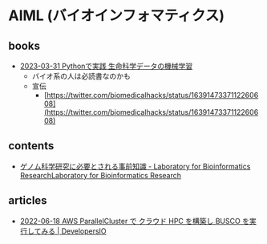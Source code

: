 # AIML (バイオインフォマティクス)

## books

- [2023-03-31 Pythonで実践 生命科学データの機械学習](https://www.amazon.co.jp/dp/4758122636)
  - バイオ系の人は必読書なのかも
  - 宣伝
    - [https://twitter.com/biomedicalhacks/status/1639147337112260608](https://twitter.com/biomedicalhacks/status/1639147337112260608)

## contents

- [ゲノム科学研究に必要とされる事前知識 - Laboratory for Bioinformatics ResearchLaboratory for Bioinformatics Research](https://bit.riken.jp/%E3%82%B2%E3%83%8E%E3%83%A0%E7%A7%91%E5%AD%A6%E7%A0%94%E7%A9%B6%E3%81%AB%E5%BF%85%E8%A6%81%E3%81%A8%E3%81%95%E3%82%8C%E3%82%8B%E4%BA%8B%E5%89%8D%E7%9F%A5%E8%AD%98/)

## articles

- [2022-06-18 AWS ParallelCluster で クラウド HPC を構築し BUSCO を実行してみる | DevelopersIO](https://dev.classmethod.jp/articles/run-busco-on-parallelcluster/)